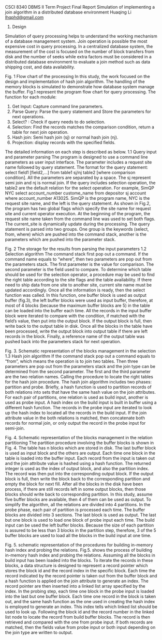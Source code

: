 CSCI 8340 DBMS II
Term Project Final Report 
Simulation of implementing a join algorithm in a distributed database environment
Huaqing Li
lhqphd@gmail.com

1.	Design

Simulation of query processing helps to understand the working mechanism of a database management system. Join operation is possible the most expensive cost in query processing.  In a centralized database system, the measurement of the cost is focused on the number of block transfers from disk and the number of seeks while extra factors must be considered in a distributed database environment to evaluate a join method such as data shipping cost, and data availability. 
 
Fig. 1 Flow chart of the processing
In this study, the work focused on the design and implementation of hash join algorithm. The handling of the memory blocks is simulated to demonstrate how database system manage the buffer. Fig.1 represent the program flow chart for query processing. The function for each module:
1.	Get Input: Capture command line parameters.
2.	Parse Query: Parse the query statement and Store the parameters for next operations. 
3.	Select? : Check if query needs to do selection. 
4.	Selection: Find the records matches the comparison condition, return a table for next join operation.
5.	Hash join: Semi hash join (sj) or normal hash join (nj).
6.	Projection: display records with the specified fields.

The detailed information on each step is described as below. 
1.1 Query input and parameter parsing
The program is designed to use a command line parameters as user input interface. The parameter includes a request site name followed by query statement. The format for the query statement: select field1 [field2,…] from table1 sj/nj table2 [where comparison condition]. All the parameters are separated by a space. The sj represent semi join and nj is normal join. If the query includes selection operation, the table2 are the default relation for the select operation.
For example, SimQP NYC select account_number custome_name from depositor sj account where account_number A13025. SimQP is the program name, NYC is the request site name, and the left is the query statement. As shown in Fig.2, the program has two global flags which specify the site name for request site and current operator execution. At the beginning of the program, the request site name taken from the command line was used to set both flags. The current_site is dynamically update during the processing. The query statement is parsed into two groups. One group is the keywords (select, from, where) which are pushed into the command stack, another is the parameters which are pushed into the parameter stack. 
 
Fig. 2 The storage for the results from parsing the input parameters
1.2 Selection algorithm
The command stack first pop out a command. If the command name equals to “where”, then two parameters are pop out from the parameters stack. The first parameter is the value for comparison. The second parameter is the field used to compare. To determine which table should be used for the selection operator, a procedure may be used to find the right table according to the site flags and the table availability. If there need to ship data from one site to another site, current site name must be updated accordingly. 
Once all the information is ready, then the select function was called. In this function, one buffer block is used as output buffer (fig.3), the left buffer blocks were used as input buffer, therefore, at most of 4 blocks (because the maximum buffer blocks are 5) in the table can be loaded into the buffer each time. All the records in the input buffer block were iterated to compare with the condition, if matched with the field’s value, then put into the output block. If the output block is full, then write back to the output table in disk. Once all the blocks in the table have been processed, write the output block into output table if there are left records in the block. Finally, a reference name of the output table was pushed back into the parameters stack for next operation.  
 
Fig. 3. Schematic representation of the blocks management in the selection
1.3 Hash join algorithm
If the command stack pop out a command equals to “from”, which means the operation is to join two tables. Then three parameters are pop out from the parameters stack and the join type can be determined from the second parameter. The first and the third parameter are the two relation names. Calling the procedure to locate the right tables for the hash join procedure.
The hash join algorithm includes two phases: partition and probe. Briefly, a hash function is used to partition records of both relations into sets that have the same hash value on the join attributes. For each pair of partitions, one relation is used as build input, another is used as probe input. A hash index on the build input is built in buffer using a different hash function. The records in the probe input are iterated to look up the hash index to located all the records in the build input. If the join attribute value in the both relations is matched, then concatenate both records for normal join, or only output the record in the probe input for semi-join. 
 
Fig. 4. Schematic representation of the blocks management in the relation partitioning
The partition procedure involving the buffer blocks is shown in Fig. 4. The table has n blocks which are stored in disk. The last buffer block is used as input block and the others are output. Each time one block in the table is loaded into the buffer input. Each record from the input is taken out and the join attribute value is hashed using a hash function. The returned integer is used as the index of output block, and also the partition index. The record was then put into the corresponding output block. If the output block is full, then write the block back to the corresponding partition and empty the block for next fill. After all the blocks in the disk have been process, if there are still records left in some output blocks, then those blocks should write back to corresponding partition. In this study, assume five buffer blocks are available, then 4 of them can be used as output. To simplify the algorithm, all the relations are divided into 4 partitions.
In the probe phase, each pair of partition is processed each time. The buffer blocks are divided into 3 sections. The last block is used as output. The last but one block is used to load one block of probe input each time. The build input can be used the left buffer blocks. Because the size of each partition is assured to be less than 3 blocks in the partition step, therefore, 3 of the 5 buffer blocks are used to load all the blocks in the build input at one time. 
 
Fig. 5. schematic representation of the procedures for building in-memory hash index and probing the relations.
Fig.5. shows the process of building in-memory hash index and probing the relations. Assuming all the blocks in build input has been loaded into the blocks. To iterate the records in these blocks, a data structure is designed to represent a record pointer which stores the block id and the record index in the specific block. Each time the record indicated by the record pointer is taken out from the buffer block and a hash function is applied on the join attribute to generate an index. The record pointer are then inserted into a linked list array specified by the index.
In the probing step, each time one block in the probe input is loaded into the last but one buffer block. Each time one record in the block is taken out, and the same hash function as the one used in creating the hash index is employed to generate an index. This index tells which linked list should be used to look up. Following the block id and the record number in the linked list node to locate the record from build buffer blocks. The record is then retrieved and compared with the one from probe input. If both records are matched, then the fields value from probe input or both input depending on the join type are written to output.

